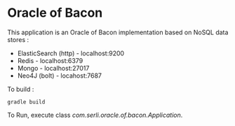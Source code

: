 # Oracle of Bacon
This application is an Oracle of Bacon implementation based on NoSQL data stores : 
* ElasticSearch (http) - localhost:9200
* Redis - localhost:6379
* Mongo - localhost:27017
* Neo4J (bolt) - locahost:7687

To build :
```
gradle build
```

To Run, execute class *com.serli.oracle.of.bacon.Application*.
